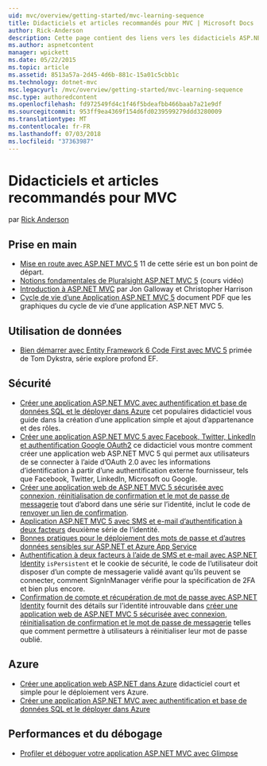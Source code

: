 ```yaml
---
uid: mvc/overview/getting-started/mvc-learning-sequence
title: Didacticiels et articles recommandés pour MVC | Microsoft Docs
author: Rick-Anderson
description: Cette page contient des liens vers les didacticiels ASP.NET MVC et une séquence suggérée pour les suivre.
ms.author: aspnetcontent
manager: wpickett
ms.date: 05/22/2015
ms.topic: article
ms.assetid: 8513a57a-2d45-4d6b-881c-15a01c5cbb1c
ms.technology: dotnet-mvc
msc.legacyurl: /mvc/overview/getting-started/mvc-learning-sequence
msc.type: authoredcontent
ms.openlocfilehash: fd972549fd4c1f46f5bdeafbb466baab7a21e9df
ms.sourcegitcommit: 953ff9ea4369f154d6fd0239599279ddd3280009
ms.translationtype: MT
ms.contentlocale: fr-FR
ms.lasthandoff: 07/03/2018
ms.locfileid: "37363987"
---
```

<a name="mvc-recommended-tutorials-and-articles"></a>Didacticiels et articles recommandés pour MVC
====================
par [Rick Anderson](https://github.com/Rick-Anderson)

<a id="pwd"></a>
## <a name="getting-started"></a>Prise en main

- [Mise en route avec ASP.NET MVC 5](introduction/getting-started.md) 11 de cette série est un bon point de départ.
- [Notions fondamentales de Pluralsight ASP.NET MVC 5](https://pluralsight.com/training/Player?author=scott-allen&amp;name=aspdotnet-mvc5-fundamentals-m1-introduction&amp;mode=live&amp;clip=0&amp;course=aspdotnet-mvc5-fundamentals) (cours vidéo)
- [Introduction à ASP.NET MVC](https://www.microsoftvirtualacademy.com/training-courses/introduction-to-asp-net-mvc) par Jon Galloway et Christopher Harrison
- [Cycle de vie d’une Application ASP.NET MVC 5](lifecycle-of-an-aspnet-mvc-5-application.md) document PDF que les graphiques du cycle de vie d’une application ASP.NET MVC 5.

<a id="con"></a>
## <a name="working-with-data"></a>Utilisation de données

- [Bien démarrer avec Entity Framework 6 Code First avec MVC 5](getting-started-with-ef-using-mvc/creating-an-entity-framework-data-model-for-an-asp-net-mvc-application.md) primée de Tom Dykstra, série explore profond EF.

<a id="wj"></a>
## <a name="security"></a>Sécurité

- [Créer une application ASP.NET MVC avec authentification et base de données SQL et le déployer dans Azure](https://azure.microsoft.com/documentation/articles/web-sites-dotnet-deploy-aspnet-mvc-app-membership-oauth-sql-database/) cet populaires didacticiel vous guide dans la création d’une application simple et ajout d’appartenance et des rôles.
- [Créer une application ASP.NET MVC 5 avec Facebook, Twitter, LinkedIn et authentification Google OAuth2](../security/create-an-aspnet-mvc-5-app-with-facebook-and-google-oauth2-and-openid-sign-on.md) ce didacticiel vous montre comment créer une application web ASP.NET MVC 5 qui permet aux utilisateurs de se connecter à l’aide d’OAuth 2.0 avec les informations d’identification à partir d’une authentification externe fournisseur, tels que Facebook, Twitter, LinkedIn, Microsoft ou Google.
- [Créer une application web de ASP.NET MVC 5 sécurisée avec connexion, réinitialisation de confirmation et le mot de passe de messagerie](../security/create-an-aspnet-mvc-5-web-app-with-email-confirmation-and-password-reset.md) tout d’abord dans une série sur l’identité, inclut le code de [renvoyer un lien de confirmation](../security/create-an-aspnet-mvc-5-web-app-with-email-confirmation-and-password-reset.md#rsend).
- [Application ASP.NET MVC 5 avec SMS et e-mail d’authentification à deux facteurs](../security/aspnet-mvc-5-app-with-sms-and-email-two-factor-authentication.md) deuxième série de l’identité.
- [Bonnes pratiques pour le déploiement des mots de passe et d’autres données sensibles sur ASP.NET et Azure App Service](../../../identity/overview/features-api/best-practices-for-deploying-passwords-and-other-sensitive-data-to-aspnet-and-azure.md)
- [Authentification à deux facteurs à l’aide de SMS et e-mail avec ASP.NET Identity](../../../identity/overview/features-api/two-factor-authentication-using-sms-and-email-with-aspnet-identity.md) `isPersistent` et le cookie de sécurité, le code de l’utilisateur doit disposer d’un compte de messagerie validé avant qu’ils peuvent se connecter, comment SignInManager vérifie pour la spécification de 2FA et bien plus encore.
- [Confirmation de compte et récupération de mot de passe avec ASP.NET Identity](../../../identity/overview/features-api/account-confirmation-and-password-recovery-with-aspnet-identity.md) fournit des détails sur l’identité introuvable dans [créer une application web de ASP.NET MVC 5 sécurisée avec connexion, réinitialisation de confirmation et le mot de passe de messagerie](../security/create-an-aspnet-mvc-5-web-app-with-email-confirmation-and-password-reset.md) telles que comment permettre à utilisateurs à réinitialiser leur mot de passe oublié.

<a id="da"></a>
## <a name="azure"></a>Azure

- [Créer une application web ASP.NET dans Azure](https://azure.microsoft.com/documentation/articles/web-sites-dotnet-get-started/) didacticiel court et simple pour le déploiement vers Azure.
- [Créer une application ASP.NET MVC avec authentification et base de données SQL et le déployer dans Azure](https://azure.microsoft.com/documentation/articles/web-sites-dotnet-deploy-aspnet-mvc-app-membership-oauth-sql-database/)

<a id="perf"></a>
## <a name="performance-and-debugging"></a>Performances et du débogage

- [Profiler et déboguer votre application ASP.NET MVC avec Glimpse](../performance/profile-and-debug-your-aspnet-mvc-app-with-glimpse.md)
